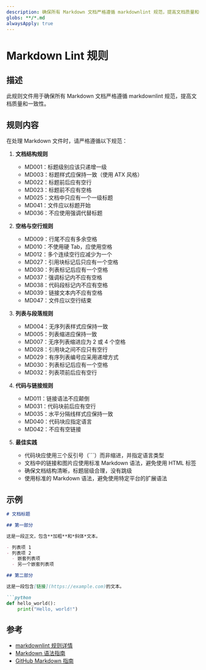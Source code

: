 ```yaml
---
description: 确保所有 Markdown 文档严格遵循 markdownlint 规范，提高文档质量和一致性
globs: **/*.md
alwaysApply: true
---
```

# Markdown Lint 规则

## 描述

此规则文件用于确保所有 Markdown 文档严格遵循 markdownlint 规范，提高文档质量和一致性。

## 规则内容

在处理 Markdown 文件时，请严格遵循以下规范：

1. **文档结构规则**
   - MD001：标题级别应该只递增一级
   - MD003：标题样式应保持一致（使用 ATX 风格）
   - MD022：标题前后应有空行
   - MD023：标题前不应有空格
   - MD025：文档中只应有一个一级标题
   - MD041：文件应以标题开始
   - MD036：不应使用强调代替标题

2. **空格与空行规则**
   - MD009：行尾不应有多余空格
   - MD010：不使用硬 Tab，应使用空格
   - MD012：多个连续空行应减少为一个
   - MD027：引用块标记后只应有一个空格
   - MD030：列表标记后应有一个空格
   - MD037：强调标记内不应有空格
   - MD038：代码段标记内不应有空格
   - MD039：链接文本内不应有空格
   - MD047：文件应以空行结束

3. **列表与段落规则**
   - MD004：无序列表样式应保持一致
   - MD005：列表缩进应保持一致
   - MD007：无序列表缩进应为 2 或 4 个空格
   - MD028：引用块之间不应只有空行
   - MD029：有序列表编号应采用递增方式
   - MD030：列表标记后应有一个空格
   - MD032：列表项前后应有空行

4. **代码与链接规则**
   - MD011：链接语法不应颠倒
   - MD031：代码块前后应有空行
   - MD035：水平分隔线样式应保持一致
   - MD040：代码块应指定语言
   - MD042：不应有空链接

5. **最佳实践**
   - 代码块应使用三个反引号（```）而非缩进，并指定语言类型
   - 文档中的链接和图片应使用标准 Markdown 语法，避免使用 HTML 标签
   - 确保文档结构清晰，标题层级合理，没有跳级
   - 使用标准的 Markdown 语法，避免使用特定平台的扩展语法

## 示例

```markdown
# 文档标题

## 第一部分

这是一段正文，包含**加粗**和*斜体*文本。

- 列表项 1
- 列表项 2
  - 嵌套列表项
  - 另一个嵌套列表项

## 第二部分

这是一段包含[链接](https://example.com)的文本。

```python
def hello_world():
    print("Hello, world!")
```

## 参考

- [markdownlint 规则详情](https://github.com/DavidAnson/markdownlint/blob/main/doc/Rules.md)
- [Markdown 语法指南](https://www.markdownguide.org)
- [GitHub Markdown 指南](https://docs.github.com/cn/get-started/writing-on-github/getting-started-with-writing-and-formatting-on-github/basic-writing-and-formatting-syntax)
